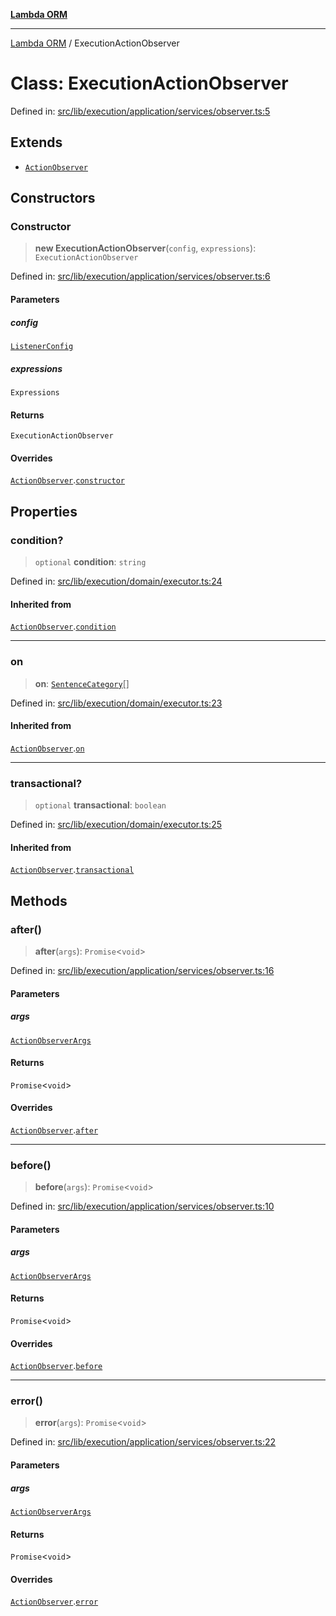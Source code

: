 [**Lambda ORM**](../README.md)

***

[Lambda ORM](../README.md) / ExecutionActionObserver

# Class: ExecutionActionObserver

Defined in: [src/lib/execution/application/services/observer.ts:5](https://github.com/lambda-orm/lambdaorm/blob/de442ee62b98645313d73b81a13e3c7cf3edad24/src/lib/execution/application/services/observer.ts#L5)

## Extends

- [`ActionObserver`](ActionObserver.md)

## Constructors

### Constructor

> **new ExecutionActionObserver**(`config`, `expressions`): `ExecutionActionObserver`

Defined in: [src/lib/execution/application/services/observer.ts:6](https://github.com/lambda-orm/lambdaorm/blob/de442ee62b98645313d73b81a13e3c7cf3edad24/src/lib/execution/application/services/observer.ts#L6)

#### Parameters

##### config

[`ListenerConfig`](../interfaces/ListenerConfig.md)

##### expressions

`Expressions`

#### Returns

`ExecutionActionObserver`

#### Overrides

[`ActionObserver`](ActionObserver.md).[`constructor`](ActionObserver.md#constructor)

## Properties

### condition?

> `optional` **condition**: `string`

Defined in: [src/lib/execution/domain/executor.ts:24](https://github.com/lambda-orm/lambdaorm/blob/de442ee62b98645313d73b81a13e3c7cf3edad24/src/lib/execution/domain/executor.ts#L24)

#### Inherited from

[`ActionObserver`](ActionObserver.md).[`condition`](ActionObserver.md#condition)

***

### on

> **on**: [`SentenceCategory`](../enumerations/SentenceCategory.md)[]

Defined in: [src/lib/execution/domain/executor.ts:23](https://github.com/lambda-orm/lambdaorm/blob/de442ee62b98645313d73b81a13e3c7cf3edad24/src/lib/execution/domain/executor.ts#L23)

#### Inherited from

[`ActionObserver`](ActionObserver.md).[`on`](ActionObserver.md#on)

***

### transactional?

> `optional` **transactional**: `boolean`

Defined in: [src/lib/execution/domain/executor.ts:25](https://github.com/lambda-orm/lambdaorm/blob/de442ee62b98645313d73b81a13e3c7cf3edad24/src/lib/execution/domain/executor.ts#L25)

#### Inherited from

[`ActionObserver`](ActionObserver.md).[`transactional`](ActionObserver.md#transactional)

## Methods

### after()

> **after**(`args`): `Promise`\<`void`\>

Defined in: [src/lib/execution/application/services/observer.ts:16](https://github.com/lambda-orm/lambdaorm/blob/de442ee62b98645313d73b81a13e3c7cf3edad24/src/lib/execution/application/services/observer.ts#L16)

#### Parameters

##### args

[`ActionObserverArgs`](../interfaces/ActionObserverArgs.md)

#### Returns

`Promise`\<`void`\>

#### Overrides

[`ActionObserver`](ActionObserver.md).[`after`](ActionObserver.md#after)

***

### before()

> **before**(`args`): `Promise`\<`void`\>

Defined in: [src/lib/execution/application/services/observer.ts:10](https://github.com/lambda-orm/lambdaorm/blob/de442ee62b98645313d73b81a13e3c7cf3edad24/src/lib/execution/application/services/observer.ts#L10)

#### Parameters

##### args

[`ActionObserverArgs`](../interfaces/ActionObserverArgs.md)

#### Returns

`Promise`\<`void`\>

#### Overrides

[`ActionObserver`](ActionObserver.md).[`before`](ActionObserver.md#before)

***

### error()

> **error**(`args`): `Promise`\<`void`\>

Defined in: [src/lib/execution/application/services/observer.ts:22](https://github.com/lambda-orm/lambdaorm/blob/de442ee62b98645313d73b81a13e3c7cf3edad24/src/lib/execution/application/services/observer.ts#L22)

#### Parameters

##### args

[`ActionObserverArgs`](../interfaces/ActionObserverArgs.md)

#### Returns

`Promise`\<`void`\>

#### Overrides

[`ActionObserver`](ActionObserver.md).[`error`](ActionObserver.md#error)
